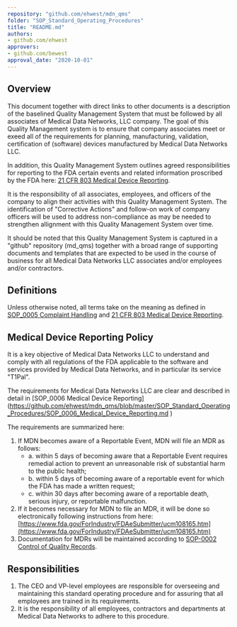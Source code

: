 ```yaml
---
repository: "github.com/ehwest/mdn_qms"
folder: "SOP_Standard_Operating_Procedures"
title: "README.md"
authors:
- github.com/ehwest
approvers:
- github.com/bewest
approval_date: "2020-10-01"
---
```


## Overview

This document together with direct links to other documents is a description of the baselined Quality Management System that must be followed by all associates of Medical Data Networks, LLC company.   The goal of this Quality Management system is to ensure that company associates meet or exeed all of the requirements for planning, manufacturing, validation, certification of (software) devices manufactured by Medical Data Networks LLC.  

In addition, this Quality Management System outlines agreed responsibilities for reporting to the FDA certain events and related information proscribed by the FDA here:  [21 CFR 803 Medical Device Reporting](https://www.accessdata.fda.gov/scripts/cdrh/cfdocs/cfcfr/CFRSearch.cfm?CFRPart=803).

It is the responsibility of all associates, employees, and officers of the company to align their activities with this Quality Management System.  The identification of "Corrective Actions" and follow-on work of company officers will be used to address non-compliance as may be needed to strengthen allignment with this Quality Management System over time.

It should be noted that this Quality Management System is captured in a "github" repository (md_qms) together with a broad range of supporting documents and templates that are expected to be used in the course of business for all Medical Data Networks LLC associates and/or employees and/or contractors.

## Definitions

Unless otherwise noted, all terms take on the meaning as defined in [SOP_0005 Complaint Handling](https://github.com/ehwest/mdn_qms/blob/master/SOP_Standard_Operating_Procedures/SOP_0005_Complaint_Handling.md) and [21 CFR 803 Medical Device Reporting](https://www.accessdata.fda.gov/scripts/cdrh/cfdocs/cfcfr/CFRSearch.cfm?CFRPart=803).

## Medical Device Reporting Policy

It is a key objective of Medical Data Networks LLC to understand and comply with all regulations of the FDA applicable to the software and services provided by Medical Data Networks, and in particular its service "T1Pal".  

The requirements for Medical Data Networks LLC are clear and described in detail in [SOP_0006 Medical Device Reporting] (https://github.com/ehwest/mdn_qms/blob/master/SOP_Standard_Operating_Procedures/SOP_0006_Medical_Device_Reporting.md )

The requirements are summarized here:

  1. If MDN becomes aware of a Reportable Event, MDN will file an MDR as follows:
     * a. within 5 days of becoming aware that a Reportable Event requires remedial action to prevent an unreasonable risk of substantial harm to the public health;
     * b. within 5 days of becoming aware of a reportable event for which the FDA has made a written request;
     * c. within 30 days after becoming aware of a reportable death, serious injury, or reportable malfunction.
  2. If it becomes necessary for MDN to file an MDR, it will be done so electronically following instructions from here: [https://www.fda.gov/ForIndustry/FDAeSubmitter/ucm108165.htm](https://www.fda.gov/ForIndustry/FDAeSubmitter/ucm108165.htm)
  3. Documentation for MDRs will be maintained according to [SOP-0002 Control of Quality Records](https://docs.google.com/document/d/11CaVJcIHQPp6gvABqF2QZAErC3ewIbw1SPJO8AEm7Y0/edit).

## Responsibilities

1. The CEO and VP-level employees are responsible for overseeing and maintaining this standard operating procedure and for assuring that all employees are trained in its requirements.
2. It is the responsibility of all employees, contractors and departments at Medical Data Networks to adhere to this procedure.
